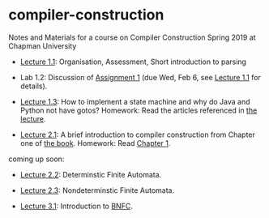 # compiler-construction
Notes and Materials for a course on Compiler Construction Spring 2019 at Chapman University

- [Lecture 1.1](lecture-1.1.md): Organisation, Assessment, Short introduction to parsing  
- Lab 1.2: Discussion of [Assignment 1](https://hackmd.io/s/HyaDeaXzN#) (due Wed, Feb 6, see [Lecture 1.1](lecture-1.1.md) for details).

- [Lecture 1.3](https://hackmd.io/s/S110eS-VE#): How to implement a state machine and why do Java and Python not have gotos? Homework: Read the articles referenced in [the lecture](https://hackmd.io/s/S110eS-VE).

- [Lecture 2.1](http://www.grammaticalframework.org/ipl-book/slides/1-slides-ipl-book.pdf): A brief introduction to compiler construction from Chapter one of [the book](http://www.grammaticalframework.org/ipl-book/). Homework: Read [Chapter 1](http://www.cse.chalmers.se/edu/year/2012/course/DAT150/lectures/plt-book.pdf).

coming up soon:

- [Lecture 2.2](lecture-2.2.md): Determinstic Finite Automata. 

- [Lecture 2.3](): Nondeterminstic Finite Automata. 

- [Lecture 3.1](): Introduction to [BNFC](http://bnfc.digitalgrammars.com/). 
